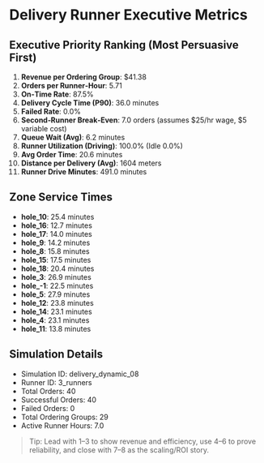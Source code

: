 # Delivery Runner Executive Metrics

## Executive Priority Ranking (Most Persuasive First)
1. **Revenue per Ordering Group**: $41.38
2. **Orders per Runner‑Hour**: 5.71
3. **On‑Time Rate**: 87.5%
4. **Delivery Cycle Time (P90)**: 36.0 minutes
5. **Failed Rate**: 0.0%
6. **Second‑Runner Break‑Even**: 7.0 orders (assumes $25/hr wage, $5 variable cost)
7. **Queue Wait (Avg)**: 6.2 minutes
8. **Runner Utilization (Driving)**: 100.0% (Idle 0.0%)
9. **Avg Order Time**: 20.6 minutes
10. **Distance per Delivery (Avg)**: 1604 meters
11. **Runner Drive Minutes**: 491.0 minutes

## Zone Service Times
- **hole_10**: 25.4 minutes
- **hole_16**: 12.7 minutes
- **hole_17**: 14.0 minutes
- **hole_9**: 14.2 minutes
- **hole_8**: 15.8 minutes
- **hole_15**: 17.5 minutes
- **hole_18**: 20.4 minutes
- **hole_3**: 26.9 minutes
- **hole_-1**: 22.5 minutes
- **hole_5**: 27.9 minutes
- **hole_12**: 23.8 minutes
- **hole_14**: 23.1 minutes
- **hole_4**: 23.1 minutes
- **hole_11**: 13.8 minutes


## Simulation Details
- Simulation ID: delivery_dynamic_08
- Runner ID: 3_runners
- Total Orders: 40
- Successful Orders: 40
- Failed Orders: 0
- Total Ordering Groups: 29
- Active Runner Hours: 7.0

> Tip: Lead with 1–3 to show revenue and efficiency, use 4–6 to prove reliability, and close with 7–8 as the scaling/ROI story.
